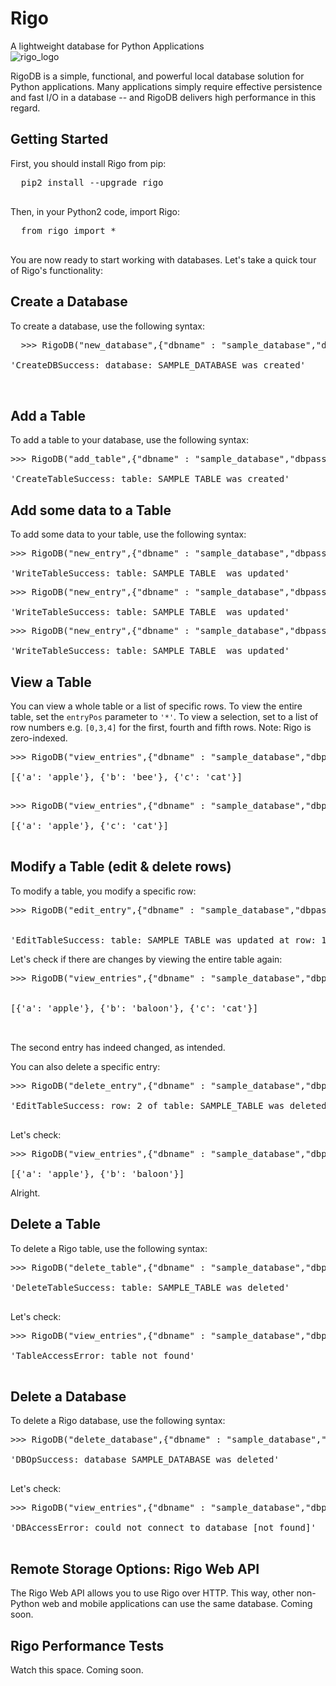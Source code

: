 # Rigo
A lightweight database for Python Applications
<br>
![rigo_logo](http://ceres-ai.com:6765/static/logo-rigo.jpg)<br>

RigoDB is a simple, functional, and powerful local database solution for Python applications. Many applications simply require effective persistence and fast I/O in a database -- and RigoDB delivers high performance in this regard.

## Getting Started

First, you should install Rigo from pip:

<pre>
  pip2 install --upgrade rigo
  </pre>
  
Then, in your Python2 code, import Rigo:

<pre>
  from rigo import *
  </pre>
  
You are now ready to start working with databases. Let's take a quick tour of Rigo's functionality:

## Create a Database

To create a database, use the following syntax:

<pre>
  >>> RigoDB("new_database",{"dbname" : "sample_database","dbpassword" : "sample_password"});

'CreateDBSuccess: database: SAMPLE_DATABASE was created'

  </pre>

## Add a Table

To add a table to your database, use the following syntax:

<pre>
>>> RigoDB("add_table",{"dbname" : "sample_database","dbpassword" : "sample_password","tablename":"sample_table"});

'CreateTableSuccess: table: SAMPLE_TABLE was created'
</pre>

## Add some data to a Table

To add some data to your table, use the following syntax:

<pre>
>>> RigoDB("new_entry",{"dbname" : "sample_database","dbpassword" : "sample_password","tablename":"sample_table","entry":{"a":"apple"}});

'WriteTableSuccess: table: SAMPLE_TABLE  was updated'
</pre>
<pre>
>>> RigoDB("new_entry",{"dbname" : "sample_database","dbpassword" : "sample_password","tablename":"sample_table","entry":{"b":"bee"}});

'WriteTableSuccess: table: SAMPLE_TABLE  was updated'
</pre>
<pre>
>>> RigoDB("new_entry",{"dbname" : "sample_database","dbpassword" : "sample_password","tablename":"sample_table","entry":{"c":"cat"}});

'WriteTableSuccess: table: SAMPLE_TABLE  was updated'
</pre>

## View a Table

You can view a whole table or a list of specific rows. To view the entire table, set the `entryPos` parameter to `'*'`. To view a selection, set to a list of row numbers e.g. `[0,3,4]` for the first, fourth and fifth rows. Note: Rigo is zero-indexed. 

<pre>
>>> RigoDB("view_entries",{"dbname" : "sample_database","dbpassword" : "sample_password","tablename":"sample_table","entryPos":"*"});

[{'a': 'apple'}, {'b': 'bee'}, {'c': 'cat'}]

</pre>

<pre>
>>> RigoDB("view_entries",{"dbname" : "sample_database","dbpassword" : "sample_password","tablename":"sample_table","entryPos":[0,2]});

[{'a': 'apple'}, {'c': 'cat'}]

</pre>

## Modify a Table (edit & delete rows)

To modify a table, you modify a specific row:

<pre>
>>> RigoDB("edit_entry",{"dbname" : "sample_database","dbpassword" : "sample_password","tablename":"sample_table","entryPos":1,"new":{"b":"baloon"}});


'EditTableSuccess: table: SAMPLE_TABLE was updated at row: 1'
</pre>

Let's check if there are changes by viewing the entire table again:

<pre>
>>> RigoDB("view_entries",{"dbname" : "sample_database","dbpassword" : "sample_password","tablename":"sample_table","entryPos":"*"});


[{'a': 'apple'}, {'b': 'baloon'}, {'c': 'cat'}]


</pre>

The second entry has indeed changed, as intended.

You can also delete a specific entry:

<pre>
>>> RigoDB("delete_entry",{"dbname" : "sample_database","dbpassword" : "sample_password","tablename":"sample_table","entryPos":2});

'EditTableSuccess: row: 2 of table: SAMPLE_TABLE was deleted'

</pre>

Let's check:

<pre>
>>> RigoDB("view_entries",{"dbname" : "sample_database","dbpassword" : "sample_password","tablename":"sample_table","entryPos":"*"});

[{'a': 'apple'}, {'b': 'baloon'}]
</pre>

Alright.

## Delete a Table

To delete a Rigo table, use the following syntax:

<pre>
>>> RigoDB("delete_table",{"dbname" : "sample_database","dbpassword" : "sample_password","tablename":"sample_table"});

'DeleteTableSuccess: table: SAMPLE_TABLE was deleted'

</pre>

Let's check:

<pre>
>>> RigoDB("view_entries",{"dbname" : "sample_database","dbpassword" : "sample_password","tablename":"sample_table","entryPos":"*"});

'TableAccessError: table not found'

</pre>

## Delete a Database

To delete a Rigo database, use the following syntax:

<pre>
>>> RigoDB("delete_database",{"dbname" : "sample_database","dbpassword" : "sample_password"});

'DBOpSuccess: database SAMPLE_DATABASE was deleted'

</pre>

Let's check:

<pre>
>>> RigoDB("view_entries",{"dbname" : "sample_database","dbpassword" : "sample_password","tablename":"sample_table","entryPos":"*"});

'DBAccessError: could not connect to database [not found]'

</pre>

## Remote Storage Options: Rigo Web API

The Rigo Web API allows you to use Rigo over HTTP. This way, other non-Python web and mobile applications can use the same database. Coming soon.

## Rigo Performance Tests

Watch this space. Coming soon.
